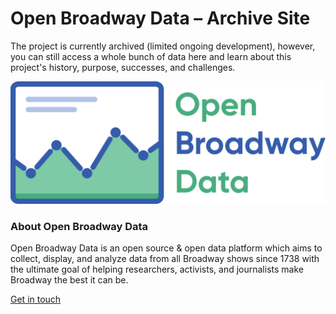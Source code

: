 # Open Broadway Data – Archive Site
The project is currently archived (limited ongoing development), however, you can still access a whole bunch of data here
and learn about this project's history, purpose, successes, and challenges.

<img src="images/open-broadway-data-logo.png" alt="Open Broadway Data logo" class="inline"/>

### About Open Broadway Data
Open Broadway Data is an open source & open data platform which aims to collect, display, and analyze data from all Broadway shows
since 1738 with the ultimate goal of helping researchers, activists, and journalists make Broadway the best it can be.

[Get in touch](/contact.html)
